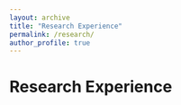 ```yaml
---
layout: archive
title: "Research Experience"
permalink: /research/
author_profile: true
---
```

# Research Experience


